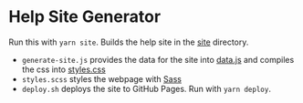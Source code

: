 # Help Site Generator
Run this with `yarn site`. Builds the help site in the [site](/site) directory.

- `generate-site.js` provides the data for the site into [data.js](/site/data.js) and compiles the css into [styles.css](/site/styles.css)
- `styles.scss` styles the webpage with [Sass](https://sass-lang.com/)
- `deploy.sh` deploys the site to GitHub Pages. Run with `yarn deploy`.
